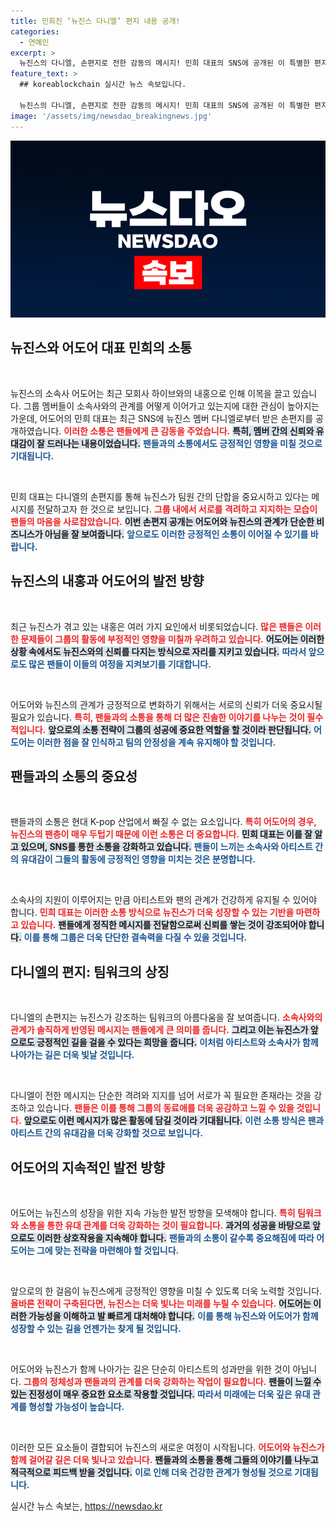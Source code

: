 ```yaml
---
title: 민희진 ‘뉴진스 다니엘’ 편지 내용 공개!
categories:
  - 연예인
excerpt: >
  뉴진스의 다니엘, 손편지로 전한 감동의 메시지! 민희 대표의 SNS에 공개된 이 특별한 편지는 팬들과의 소통을 한층 깊게 만들어줍니다. 궁금하다면 클릭해보세요!
feature_text: >
  ## koreablockchain 실시간 뉴스 속보입니다.

  뉴진스의 다니엘, 손편지로 전한 감동의 메시지! 민희 대표의 SNS에 공개된 이 특별한 편지는 팬들과의 소통을 한층 깊게 만들어줍니다. 궁금하다면 클릭해보세요!
image: '/assets/img/newsdao_breakingnews.jpg'
---
```


<p><img src="/assets/img/newsdao_breakingnews.jpg" alt="koreablockchain 속보" /></p>

<h2 data-ke-size="size26">뉴진스와 어도어 대표 민희의 소통</h2>

<p data-ke-size="size16">&nbsp;</p>  

<p>뉴진스의 소속사 어도어는 최근 모회사 하이브와의 내홍으로 인해 이목을 끌고 있습니다. 그룹 멤버들이 소속사와의 관계를 어떻게 이어가고 있는지에 대한 관심이 높아지는 가운데, 어도어의 민희 대표는 최근 SNS에 뉴진스 멤버 다니엘로부터 받은 손편지를 공개하였습니다. <b><span style="color: #ee2323;">이러한 소통은 팬들에게 큰 감동을 주었습니다.</span></b> <b><span style="background-color: #21538527;">특히, 멤버 간의 신뢰와 유대감이 잘 드러나는 내용이었습니다.</span></b> <b><span style="color: #1a5490;">팬들과의 소통에서도 긍정적인 영향을 미칠 것으로 기대됩니다.</span></b></p>

<p data-ke-size="size16">&nbsp;</p>  

<p>민희 대표는 다니엘의 손편지를 통해 뉴진스가 팀원 간의 단합을 중요시하고 있다는 메시지를 전달하고자 한 것으로 보입니다. <b><span style="color: #ee2323;">그룹 내에서 서로를 격려하고 지지하는 모습이 팬들의 마음을 사로잡았습니다.</span></b> <b><span style="background-color: #21538527;">이번 손편지 공개는 어도어와 뉴진스의 관계가 단순한 비즈니스가 아님을 잘 보여줍니다.</span></b> <b><span style="color: #1a5490;">앞으로도 이러한 긍정적인 소통이 이어질 수 있기를 바랍니다.</span></b></p>

<h2 data-ke-size="size26">뉴진스의 내홍과 어도어의 발전 방향</h2>

<p data-ke-size="size16">&nbsp;</p>  

<p>최근 뉴진스가 겪고 있는 내홍은 여러 가지 요인에서 비롯되었습니다. <b><span style="color: #ee2323;">많은 팬들은 이러한 문제들이 그룹의 활동에 부정적인 영향을 미칠까 우려하고 있습니다.</span></b> <b><span style="background-color: #21538527;">어도어는 이러한 상황 속에서도 뉴진스와의 신뢰를 다지는 방식으로 자리를 지키고 있습니다.</span></b> <b><span style="color: #1a5490;">따라서 앞으로도 많은 팬들이 이들의 여정을 지켜보기를 기대합니다.</span></b></p>

<p data-ke-size="size16">&nbsp;</p>  

<p>어도어와 뉴진스의 관계가 긍정적으로 변화하기 위해서는 서로의 신뢰가 더욱 중요시될 필요가 있습니다. <b><span style="color: #ee2323;">특히, 팬들과의 소통을 통해 더 많은 진솔한 이야기를 나누는 것이 필수적입니다.</span></b> <b><span style="background-color: #21538527;">앞으로의 소통 전략이 그룹의 성공에 중요한 역할을 할 것이라 판단됩니다.</span></b> <b><span style="color: #1a5490;">어도어는 이러한 점을 잘 인식하고 팀의 안정성을 계속 유지해야 할 것입니다.</span></b></p>

<h2 data-ke-size="size26">팬들과의 소통의 중요성</h2>

<p data-ke-size="size16">&nbsp;</p>  

<p>팬들과의 소통은 현대 K-pop 산업에서 빠질 수 없는 요소입니다. <b><span style="color: #ee2323;">특히 어도어의 경우, 뉴진스의 팬층이 매우 두텁기 때문에 이런 소통은 더 중요합니다.</span></b> <b><span style="background-color: #21538527;">민희 대표는 이를 잘 알고 있으며, SNS를 통한 소통을 강화하고 있습니다.</span></b> <b><span style="color: #1a5490;">팬들이 느끼는 소속사와 아티스트 간의 유대감이 그들의 활동에 긍정적인 영향을 미치는 것은 분명합니다.</span></b></p>

<p data-ke-size="size16">&nbsp;</p>  

<p>소속사의 지원이 이루어지는 만큼 아티스트와 팬의 관계가 건강하게 유지될 수 있어야 합니다. <b><span style="color: #ee2323;">민희 대표는 이러한 소통 방식으로 뉴진스가 더욱 성장할 수 있는 기반을 마련하고 있습니다.</span></b> <b><span style="background-color: #21538527;">팬들에게 정직한 메시지를 전달함으로써 신뢰를 쌓는 것이 강조되어야 합니다.</span></b> <b><span style="color: #1a5490;">이를 통해 그룹은 더욱 단단한 결속력을 다질 수 있을 것입니다.</span></b></p>

<h2 data-ke-size="size26">다니엘의 편지: 팀워크의 상징</h2>

<p data-ke-size="size16">&nbsp;</p>  

<p>다니엘의 손편지는 뉴진스가 강조하는 팀워크의 아름다움을 잘 보여줍니다. <b><span style="color: #ee2323;">소속사와의 관계가 솔직하게 반영된 메시지는 팬들에게 큰 의미를 줍니다.</span></b> <b><span style="background-color: #21538527;">그리고 이는 뉴진스가 앞으로도 긍정적인 길을 걸을 수 있다는 희망을 줍니다.</span></b> <b><span style="color: #1a5490;">이처럼 아티스트와 소속사가 함께 나아가는 길은 더욱 빛날 것입니다.</span></b></p>

<p data-ke-size="size16">&nbsp;</p>  

<p>다니엘이 전한 메시지는 단순한 격려와 지지를 넘어 서로가 꼭 필요한 존재라는 것을 강조하고 있습니다. <b><span style="color: #ee2323;">팬들은 이를 통해 그룹의 동료애를 더욱 공감하고 느낄 수 있을 것입니다.</span></b> <b><span style="background-color: #21538527;">앞으로도 이런 메시지가 많은 활동에 담길 것이라 기대됩니다.</span></b> <b><span style="color: #1a5490;">이런 소통 방식은 팬과 아티스트 간의 유대감을 더욱 강화할 것으로 보입니다.</span></b></p>

<h2 data-ke-size="size26">어도어의 지속적인 발전 방향</h2>

<p data-ke-size="size16">&nbsp;</p>  

<p>어도어는 뉴진스의 성장을 위한 지속 가능한 발전 방향을 모색해야 합니다. <b><span style="color: #ee2323;">특히 팀워크와 소통을 통한 유대 관계를 더욱 강화하는 것이 필요합니다.</span></b> <b><span style="background-color: #21538527;">과거의 성공을 바탕으로 앞으로도 이러한 상호작용을 지속해야 합니다.</span></b> <b><span style="color: #1a5490;">팬들과의 소통이 갈수록 중요해짐에 따라 어도어는 그에 맞는 전략을 마련해야 할 것입니다.</span></b></p>

<p data-ke-size="size16">&nbsp;</p>  

<p>앞으로의 한 걸음이 뉴진스에게 긍정적인 영향을 미칠 수 있도록 더욱 노력할 것입니다. <b><span style="color: #ee2323;">올바른 전략이 구축된다면, 뉴진스는 더욱 빛나는 미래를 누릴 수 있습니다.</span></b> <b><span style="background-color: #21538527;">어도어는 이러한 가능성을 이해하고 발 빠르게 대처해야 합니다.</span></b> <b><span style="color: #1a5490;">이를 통해 뉴진스와 어도어가 함께 성장할 수 있는 길을 언젠가는 찾게 될 것입니다.</span></b></p>

<p data-ke-size="size16">&nbsp;</p>  

<p>어도어와 뉴진스가 함께 나아가는 길은 단순히 아티스트의 성과만을 위한 것이 아닙니다. <b><span style="color: #ee2323;">그룹의 정체성과 팬들과의 관계를 더욱 강화하는 작업이 필요합니다.</span></b> <b><span style="background-color: #21538527;">팬들이 느낄 수 있는 진정성이 매우 중요한 요소로 작용할 것입니다.</span></b> <b><span style="color: #1a5490;">따라서 미래에는 더욱 깊은 유대 관계를 형성할 가능성이 높습니다.</span></b></p>

<p data-ke-size="size16">&nbsp;</p>  

<p>이러한 모든 요소들이 결합되어 뉴진스의 새로운 여정이 시작됩니다. <b><span style="color: #ee2323;">어도어와 뉴진스가 함께 걸어갈 길은 더욱 빛나고 있습니다.</span></b> <b><span style="background-color: #21538527;">팬들과의 소통을 통해 그들의 이야기를 나누고 적극적으로 피드백 받을 것입니다.</span></b> <b><span style="color: #1a5490;">이로 인해 더욱 건강한 관계가 형성될 것으로 기대됩니다.</span></b></p>
실시간 뉴스 속보는, <a href="https://newsdao.kr" rel="dofollow">https://newsdao.kr</a>


